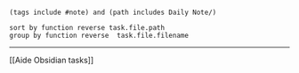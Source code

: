 
````tasks
   
(tags include #note) and (path includes Daily Note/)

sort by function reverse task.file.path
group by function reverse  task.file.filename 
````


---
[[Aide Obsidian tasks]]